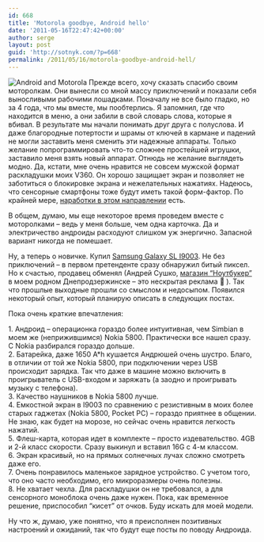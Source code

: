 ```yaml
---
id: 668
title: 'Motorola goodbye, Android hello'
date: '2011-05-16T22:47:42+00:00'
author: serge
layout: post
guid: 'http://sotnyk.com/?p=668'
permalink: /2011/05/16/motorola-goodbye-android-hell/
---
```


![](https://sotnyk.github.io/wp-content/uploads/2011/05/AndroidAndMotorolla-300x225.jpg "Android and Motorola") Прежде всего, хочу сказать спасибо своим моторолкам. Они вынесли со мной массу приключений и показали себя выносливыми рабочими лошадками. Поначалу не все было гладко, но за 4 года, что мы вместе, мы пообтерлись. Я запомнил, где что находится в меню, а они забили в свой словарь слова, которые я вбивал. В результате мы начали понимать друг друга с полуслова. И даже благородные потертости и шрамы от ключей в кармане и падений не могли заставить меня сменить эти надежные аппараты. Только желание попрограммировать что-то сложнее простейшей игрушки, заставило меня взять новый аппарат. Отнюдь не желание выглядеть модно. Да, кстати, мне очень нравится не совсем мужской формат раскладушки моих V360. Он хорошо защищает экран и позволяет не заботиться о блокировке экрана и нежелательных нажатиях. Надеюсь, что сенсорные смартфоны тоже будут иметь такой форм-фактор. По крайней мере, [наработки в этом направлении](http://itc.ua/news/samsung_sozdala_skladnoj_displej_na_baze_amoled_53449) есть.  
  
В общем, думаю, мы еще некоторое время проведем вместе с моторолками – ведь у меня больше, чем одна карточка. Да и электричество андроиды расходуют слишком уж энергично. Запасной вариант никогда не помешает.

Ну, а теперь о новичке. Купил [Samsung Galaxy SL I9003](http://rozetka.com.ua/samsung_i9003_galaxy_s/p136400/). Не без приключений – в первом претенденте сразу обнаружил битый пиксел. Но к счастью, продавец обменял (Андрей Сушко, [магазин “Ноутбукер”](http://notebooker.ua/contacts/Dneprodzerzhinsk/) в моем родном Днепродзержинске – это нескрытая реклама 🙂 ). Так что прошлые выходные прошли со смыслом и недосыпом. Появился некоторый опыт, который планирую описать в следующих постах.

Пока очень краткие впечатления:

1\. Андроид – операционка гораздо более интуитивная, чем Simbian в моем же (неприжившимся) Nokia 5800. Практически все нашел сразу. С Nokia разбирался гораздо дольше.  
2\. Батарейка, даже 1650 A\*h кушается Андрюшей очень шустро. Благо, в отличии от той же Nokia 5800, при подключении через USB происходит зарядка. Так что даже в машине можно включить в проигрыватель с USB-входом и заряжать (а заодно и проигрывать музыку с телефона).  
3\. Качество наушников в Nokia 5800 лучше.  
4\. Емкостной экран в I9003 по сравнению с резистивным в моих более старых гаджетах (Nokia 5800, Pocket PC) – гораздо приятнее в общении. Не знаю, как будет на морозе, но сейчас очень нравится легкость нажатий.  
5\. Флеш-карта, которая идет в комплекте – просто издевательство. 4GB и 2-й класс скорости. Сразу выкинул и вставил 16G с 4-м классом.  
6\. Экран красивый, но на прямых солнечных лучах сложно смотреть даже его.  
7\. Очень понравилось маленькое зарядное устройство. С учетом того, что оно часто необходимо, его микроразмеры очень полезны.  
8\. Не хватает чехла. Для раскладушки он не требовался, а для сенсорного моноблока очень даже нужен. Пока, как временное решение, приспособил “кисет” от очков. Буду искать для моей модели.

Ну что ж, думаю, уже понятно, что я преисполнен позитивных настроений и ожиданий, так что будут еще посты по поводу Андроида.